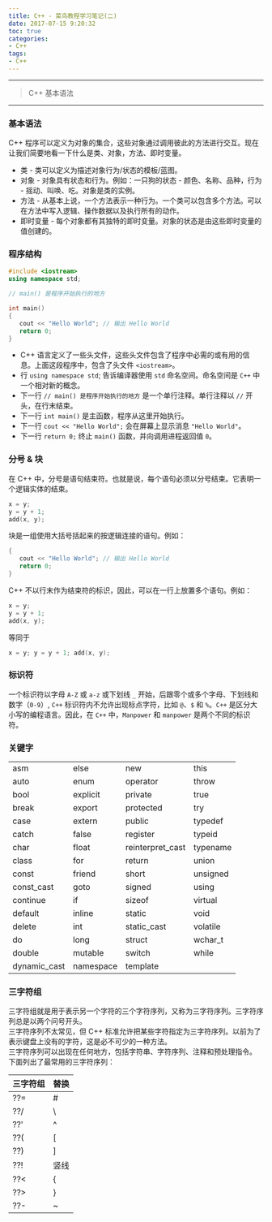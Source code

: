 ```yaml
---
title: C++ - 菜鸟教程学习笔记(二)
date: 2017-07-15 9:20:32
toc: true
categories:
- C++
tags:
- C++
---
```


-------

> C++ 基本语法

-------

### 基本语法
C++ 程序可以定义为对象的集合，这些对象通过调用彼此的方法进行交互。现在让我们简要地看一下什么是类、对象，方法、即时变量。
* 类 - 类可以定义为描述对象行为/状态的模板/蓝图。
* 对象 - 对象具有状态和行为。例如：一只狗的状态 - 颜色、名称、品种，行为 - 摇动、叫唤、吃。对象是类的实例。
* 方法 - 从基本上说，一个方法表示一种行为。一个类可以包含多个方法。可以在方法中写入逻辑、操作数据以及执行所有的动作。
* 即时变量 - 每个对象都有其独特的即时变量。对象的状态是由这些即时变量的值创建的。

### 程序结构
```cpp
#include <iostream>
using namespace std;

// main() 是程序开始执行的地方

int main()
{
   cout << "Hello World"; // 输出 Hello World
   return 0;
}
```

* C++ 语言定义了一些头文件，这些头文件包含了程序中必需的或有用的信息。上面这段程序中，包含了头文件 `<iostream>`。
* 行 `using namespace std`; 告诉编译器使用 `std` 命名空间。命名空间是 `C++` 中一个相对新的概念。
* 下一行 `// main() 是程序开始执行的地方` 是一个单行注释。单行注释以 `//` 开头，在行末结束。
* 下一行 `int main()` 是主函数，程序从这里开始执行。
* 下一行 `cout << "Hello World";` 会在屏幕上显示消息 `"Hello World"`。
* 下一行 `return 0;` 终止 `main()` 函数，并向调用进程返回值 `0`。

### 分号 & 块
在 C++ 中，分号是语句结束符。也就是说，每个语句必须以分号结束。它表明一个逻辑实体的结束。
```cpp
x = y;
y = y + 1;
add(x, y);
```

块是一组使用大括号括起来的按逻辑连接的语句。例如：
```cpp
{
   cout << "Hello World"; // 输出 Hello World
   return 0;
}
```

C++ 不以行末作为结束符的标识，因此，可以在一行上放置多个语句。例如：
```cpp
x = y;
y = y + 1;
add(x, y);
```
等同于
```cpp
x = y; y = y + 1; add(x, y);
```

### 标识符
一个标识符以字母 `A-Z` 或 `a-z` 或下划线 `_` 开始，后跟零个或多个字母、下划线和数字（`0-9`）,
`C++` 标识符内不允许出现标点字符，比如 `@`、`$` 和 `%`。`C++` 是区分大小写的编程语言。因此，在 `C++` 中，`Manpower` 和 `manpower` 是两个不同的标识符。

### 关键字
| | | | |
|-|-|-|-|
| asm |	else | new | this |
| auto |	enum | operator | throw |
| bool |	explicit | private | true |
| break |	export | protected | try |
| case |	extern | public | typedef |
| catch |	false | register | typeid |
| char |	float | reinterpret_cast | typename |
| class |	for | return | union |
| const |	friend | short | unsigned |
| const_cast |	goto | signed | using |
| continue |	if | sizeof | virtual |
| default |	inline | static | void |
| delete |	int | static_cast | volatile |
| do |	long | struct | wchar_t |
| double |	mutable | switch | while |
| dynamic_cast | namespace | template | |

### 三字符组
三字符组就是用于表示另一个字符的三个字符序列，又称为三字符序列。三字符序列总是以两个问号开头。  
三字符序列不太常见，但 C++ 标准允许把某些字符指定为三字符序列。以前为了表示键盘上没有的字符，这是必不可少的一种方法。  
三字符序列可以出现在任何地方，包括字符串、字符序列、注释和预处理指令。  
下面列出了最常用的三字符序列：

| 三字符组 | 替换 |
| ------  | --  |
| ??= |	# |
| ??/ |	\ |
| ??' |	^ |
| ??( |	[ |
| ??) |	] |
| ??! |	竖线 |
| ??< |	{ |
| ??> |	} |
| ??- |	~ |
